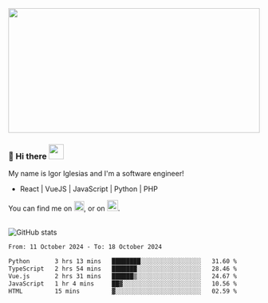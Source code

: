 <img src="https://c.tenor.com/KjVxfRrrncUAAAAd/matrix.gif" width="100%" height="250px">

### 🔭 Hi there <img src="https://raw.githubusercontent.com/MartinHeinz/MartinHeinz/master/wave.gif" width="30px">


My name is Igor Iglesias and I'm a software engineer!
<br>

<ul>
  <li> React | VueJS | JavaScript | Python | PHP </li>
</ul>
You can find me on <a href="https://twitter.com/IgorIglesias5"><img src="https://i.imgur.com/JLLlB5S.png" width="20px"></a>, or on <a href="https://www.linkedin.com/in/igor-iglesias-62478428/"><img src="https://i.imgur.com/PXyIkWx.png" width="22px"></a>.

<br>
<br>

![GitHub stats](https://github-readme-stats.vercel.app/api?username=igoiglesias&show_icons=true&count_private=true&theme=chartreuse-dark&hide_title=true)

<!--START_SECTION:waka-->

```txt
From: 11 October 2024 - To: 18 October 2024

Python       3 hrs 13 mins   ████████░░░░░░░░░░░░░░░░░   31.60 %
TypeScript   2 hrs 54 mins   ███████░░░░░░░░░░░░░░░░░░   28.46 %
Vue.js       2 hrs 31 mins   ██████▒░░░░░░░░░░░░░░░░░░   24.67 %
JavaScript   1 hr 4 mins     ██▓░░░░░░░░░░░░░░░░░░░░░░   10.56 %
HTML         15 mins         ▓░░░░░░░░░░░░░░░░░░░░░░░░   02.59 %
```

<!--END_SECTION:waka-->
